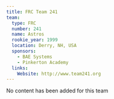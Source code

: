 ```yaml
---
title: FRC Team 241
team:
  type: FRC
  number: 241
  name: Astros
  rookie_year: 1999
  location: Derry, NH, USA
  sponsors:
    - BAE Systems
    - Pinkerton Academy
  links:
    Website: http://www.team241.org
---
```

No content has been added for this team